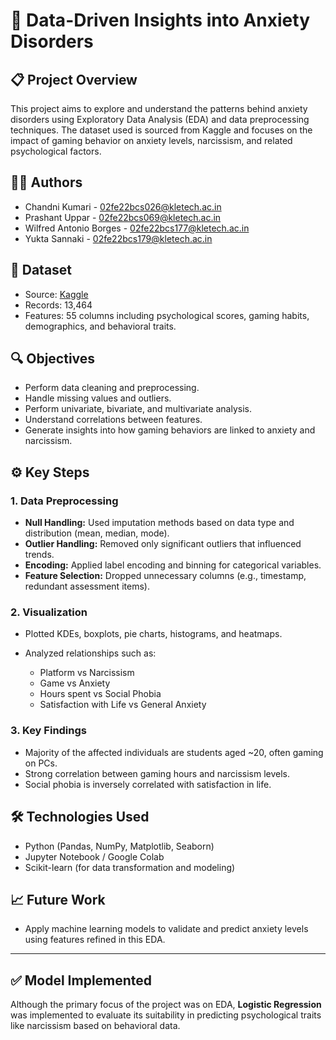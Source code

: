 
# 🧠 Data-Driven Insights into Anxiety Disorders

## 📋 Project Overview

This project aims to explore and understand the patterns behind anxiety disorders using Exploratory Data Analysis (EDA) and data preprocessing techniques. The dataset used is sourced from Kaggle and focuses on the impact of gaming behavior on anxiety levels, narcissism, and related psychological factors.

## 👩‍💻 Authors
* Chandni Kumari - [02fe22bcs026@kletech.ac.in](mailto:02fe22bcs026@kletech.ac.in)
* Prashant Uppar - [02fe22bcs069@kletech.ac.in](mailto:02fe22bcs069@kletech.ac.in)
* Wilfred Antonio Borges - [02fe22bcs177@kletech.ac.in](mailto:02fe22bcs177@kletech.ac.in)
* Yukta Sannaki - [02fe22bcs179@kletech.ac.in](mailto:02fe22bcs179@kletech.ac.in)

## 📁 Dataset

* Source: [Kaggle](https://www.kaggle.com/)
* Records: 13,464
* Features: 55 columns including psychological scores, gaming habits, demographics, and behavioral traits.

## 🔍 Objectives

* Perform data cleaning and preprocessing.
* Handle missing values and outliers.
* Perform univariate, bivariate, and multivariate analysis.
* Understand correlations between features.
* Generate insights into how gaming behaviors are linked to anxiety and narcissism.

## ⚙️ Key Steps

### 1. Data Preprocessing

* **Null Handling:** Used imputation methods based on data type and distribution (mean, median, mode).
* **Outlier Handling:** Removed only significant outliers that influenced trends.
* **Encoding:** Applied label encoding and binning for categorical variables.
* **Feature Selection:** Dropped unnecessary columns (e.g., timestamp, redundant assessment items).

### 2. Visualization

* Plotted KDEs, boxplots, pie charts, histograms, and heatmaps.
* Analyzed relationships such as:

  * Platform vs Narcissism
  * Game vs Anxiety
  * Hours spent vs Social Phobia
  * Satisfaction with Life vs General Anxiety

### 3. Key Findings

* Majority of the affected individuals are students aged \~20, often gaming on PCs.
* Strong correlation between gaming hours and narcissism levels.
* Social phobia is inversely correlated with satisfaction in life.

## 🛠 Technologies Used

* Python (Pandas, NumPy, Matplotlib, Seaborn)
* Jupyter Notebook / Google Colab
* Scikit-learn (for data transformation and modeling)

## 📈 Future Work

* Apply machine learning models to validate and predict anxiety levels using features refined in this EDA.

---

## ✅ Model Implemented

Although the primary focus of the project was on EDA, **Logistic Regression** was implemented to evaluate its suitability in predicting psychological traits like narcissism based on behavioral data.


